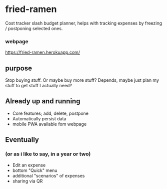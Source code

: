 # fried-ramen

Cost tracker slash budget planner, helps with tracking expenses by freezing / postponing selected ones.


### webpage

https://fried-ramen.herokuapp.com/

## purpose
Stop buying stuff. Or maybe buy more stuff? Depends, maybe just plan my stuff to get stuff I actually need? 

## Already up and running
- Core features; add, delete, postpone
- Automatically persist data
- mobile PWA available fom webpage

## Eventually 
### (or as i like to say, in a year or two)

- Edit an expense
- bottom "Quick" menu 
- additional "scenarios" of expenses
- sharing via QR
